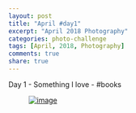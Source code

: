 ```yaml
---
layout: post
title: "April #day1"
excerpt: "April 2018 Photography"
categories: photo-challenge
tags: [April, 2018, Photography]
comments: true
share: true
---
```

Day 1 - Something I love - #books


<figure>
	<a href="{{site.url}}/images/photo-challenge/april-2018/day1.jpeg"><img src="{{site.url}}/images/photo-challenge/april-2018/day1.jpeg" alt="image"></a>
</figure>
